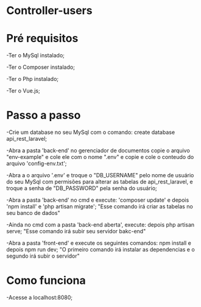 # Controller-users

# Pré requisitos

-Ter o MySql instalado;

-Ter o Composer instalado;

-Ter o Php instalado;

-Ter o Vue.js;

# Passo a passo

-Crie um database no seu MySql com o comando: create database api_rest_laravel;

-Abra a pasta 'back-end' no gerenciador de documentos copie o arquivo "env-example" e cole ele com o nome ".env" e copie e cole o conteudo do arquivo 'config-env.txt';

-Abra a o arquivo '.env' e troque o "DB_USERNAME" pelo nome de usuário do seu MySql com permisões para alterar as tabelas de api_rest_laravel, e troque a senha de "DB_PASSWORD" pela senha do usuário;

-Abra a pasta 'back-end' no cmd e execute: 'composer update' e depois 'npm install' e 'php artisan migrate'; "Esse comando irá criar as tabelas no seu banco de dados"

-Ainda no cmd com a pasta 'back-end aberta', execute: depois php artisan serve; "Esse comando irá subir seu servidor bakc-end"

-Abra a pasta 'front-end' e execute os seguintes comandos: npm install e depois npm run dev; "O primeiro comando irá instalar as dependencias e o segundo irá subir o servidor"

# Como funciona

-Acesse a localhost:8080;
